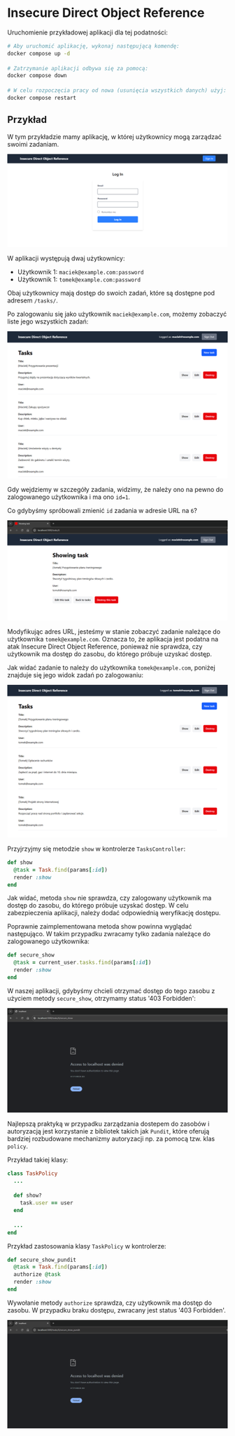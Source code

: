 # Insecure Direct Object Reference

Uruchomienie przykładowej aplikacji dla tej podatności:

```bash
# Aby uruchomić aplikację, wykonaj następującą komendę:
docker compose up -d

# Zatrzymanie aplikacji odbywa się za pomocą:
docker compose down

# W celu rozpoczęcia pracy od nowa (usunięcia wszystkich danych) użyj:
docker compose restart
```

## Przykład

W tym przykładzie mamy aplikację, w której użytkownicy mogą zarządzać swoimi zadaniam.

![](./screenshots/login-empty.png)

W aplikacji występują dwaj użytkownicy:
- Użytkownik 1: `maciek@example.com:password`
- Użytkownik 1: `tomek@example.com:password`

Obaj użytkownicy mają dostęp do swoich zadań, które są dostępne pod adresem `/tasks/`.

Po zalogowaniu się jako użytkownik `maciek@example.com`, możemy zobaczyć liste jego wszystkich zadań:

![](./screenshots/maciek-tasks.png)

Gdy wejdziemy w szczegóły zadania, widzimy, że należy ono na pewno do zalogowanego użytkownika i ma ono `id=1`.

Co gdybyśmy spróbowali zmienić `id` zadania w adresie URL na `6`?

![](./screenshots/maciek-show-tomek-task-url.png)

Modyfikując adres URL, jesteśmy w stanie zobaczyć zadanie należące do użytkownika `tomek@example.com`. Oznacza to, że aplikacja jest podatna na atak Insecure Direct Object Reference, ponieważ nie sprawdza, czy użytkownik ma dostęp do zasobu, do którego próbuje uzyskać dostęp.

Jak widać zadanie to należy do użytkownika `tomek@example.com`, poniżej znajduje się jego widok zadań po zalogowaniu:

![](./screenshots/tomek-tasks.png)

Przyjrzyjmy się metodzie `show` w kontrolerze `TasksController`:

```ruby
def show
  @task = Task.find(params[:id])
  render :show
end
```

Jak widać, metoda `show` nie sprawdza, czy zalogowany użytkownik ma dostęp do zasobu, do którego próbuje uzyskać dostęp. W celu zabezpieczenia aplikacji, należy dodać odpowiednią weryfikację dostępu.

Poprawnie zaimplementowana metoda show powinna wyglądać następująco. W takim przypadku zwracamy tylko zadania należące do zalogowanego użytkownika:

```ruby
def secure_show
  @task = current_user.tasks.find(params[:id])
  render :show
end
```

W naszej aplikacji, gdybyśmy chcieli otrzymać dostęp do tego zasobu z użyciem metody `secure_show`, otrzymamy status '403 Forbidden':

![](./screenshots/maciek-show-task-secure.png)

Najlepszą praktyką w przypadku zarządzania dostepem do zasobów i autoryzacją jest korzystanie z bibliotek takich jak `Pundit`, które oferują bardziej rozbudowane mechanizmy autoryzacji np. za pomocą tzw. klas `policy`.

Przykład takiej klasy:
```ruby
class TaskPolicy
  ...

  def show?
    task.user == user
  end

  ...
end
```

Przykład zastosowania klasy `TaskPolicy` w kontrolerze:
```ruby
def secure_show_pundit
  @task = Task.find(params[:id])
  authorize @task
  render :show
end
```

Wywołanie metody `authorize` sprawdza, czy użytkownik ma dostęp do zasobu. W przypadku braku dostępu, zwracany jest status '403 Forbidden'.

![](./screenshots/maciek-show-task-secure-pundit.png)